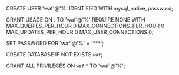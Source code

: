 
CREATE USER 'waf'@'%' IDENTIFIED WITH mysql_native_password;

GRANT USAGE ON *.* TO 'waf'@'%' REQUIRE NONE WITH MAX_QUERIES_PER_HOUR 0 MAX_CONNECTIONS_PER_HOUR 0 MAX_UPDATES_PER_HOUR 0 MAX_USER_CONNECTIONS 0;

SET PASSWORD FOR 'waf'@'%' = '***';

CREATE DATABASE IF NOT EXISTS `waf`;

GRANT ALL PRIVILEGES ON `waf`.* TO 'waf'@'%';







